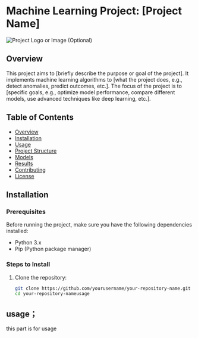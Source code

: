 # Machine Learning Project: [Project Name]

![Project Logo or Image (Optional)](image_url)

## Overview
This project aims to [briefly describe the purpose or goal of the project]. It implements machine learning algorithms to [what the project does, e.g., detect anomalies, predict outcomes, etc.]. The focus of the project is to [specific goals, e.g., optimize model performance, compare different models, use advanced techniques like deep learning, etc.].

## Table of Contents
- [Overview](#overview)
- [Installation](#installation)
- [Usage](#usage)
- [Project Structure](#project-structure)
- [Models](#models)
- [Results](#results)
- [Contributing](#contributing)
- [License](#license)

## Installation
### Prerequisites
Before running the project, make sure you have the following dependencies installed:

- Python 3.x
- Pip (Python package manager)

### Steps to Install
1. Clone the repository:
   ```bash
   git clone https://github.com/yourusername/your-repository-name.git
   cd your-repository-nameusage
## usage；
this part is for usage
